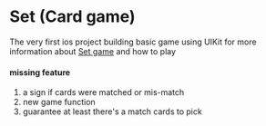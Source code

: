 # Set (Card game) 
The very first ios project building basic game using UIKit
for more information about [Set game](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) and how to play
#### missing feature
1. a sign if cards were matched or mis-match
2. new game function
3. guarantee at least there's a match cards to pick
  
